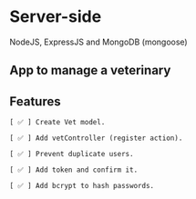 # Server-side

NodeJS, ExpressJS and MongoDB (mongoose)

## App to manage a veterinary

## Features

    [ ✅ ] Create Vet model.

    [ ✅ ] Add vetController (register action).

    [ ✅ ] Prevent duplicate users.

    [ ✅ ] Add token and confirm it.

    [ ✅ ] Add bcrypt to hash passwords.


